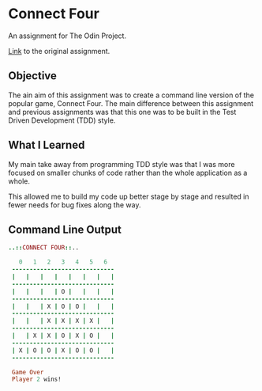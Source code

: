 # Connect Four
An assignment for The Odin Project.

[Link](https://www.theodinproject.com/courses/ruby-programming/lessons/testing-your-ruby-code?ref=lnav) to the original assignment.

## Objective
The ain aim of this assignment was to create a command line version of the popular game, Connect Four. The main difference between this assignment and previous assignments was that this one was to be built in the Test Driven Development (TDD) style.

## What I Learned
My main take away from programming TDD style was that I was more focused on smaller chunks of code rather than the whole application as a whole. 

This allowed me to build my code up better stage by stage and resulted in fewer needs for bug fixes along the way.

## Command Line Output
```ruby
..::CONNECT FOUR::..

   0   1   2   3   4   5   6
 -----------------------------
 |   |   |   |   |   |   |   |
 -----------------------------
 |   |   |   | O |   |   |   |
 -----------------------------
 |   |   | X | O | O |   |   |
 -----------------------------
 |   |   | X | X | X | X |   |
 -----------------------------
 |   | X | X | O | X | O |   |
 -----------------------------
 | X | O | O | X | O | O |   |
 -----------------------------

 Game Over
 Player 2 wins!
```